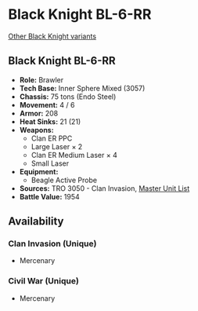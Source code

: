 # Black Knight BL-6-RR

[Other Black Knight variants](../black_knight.md)

## Black Knight BL-6-RR
- **Role:** Brawler
- **Tech Base:** Inner Sphere Mixed (3057)
- **Chassis:** 75 tons (Endo Steel)
- **Movement:** 4 / 6
- **Armor:** 208
- **Heat Sinks:** 21 (21)
- **Weapons:**
  - Clan ER PPC
  - Large Laser × 2
  - Clan ER Medium Laser × 4
  - Small Laser
- **Equipment:**
  - Beagle Active Probe
- **Sources:** TRO 3050 - Clan Invasion, [Master Unit List](http://masterunitlist.info/Unit/Details/3826/black-knight-bl-6-rr)
- **Battle Value:** 1954

## Availability

### Clan Invasion (Unique)
- Mercenary

### Civil War (Unique)
- Mercenary

